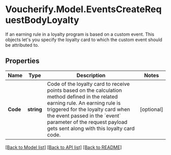 # Voucherify.Model.EventsCreateRequestBodyLoyalty
If an earning rule in a loyalty program is based on a custom event. This objects let's you specify the loyalty card to which the custom event should be attributed to.

## Properties

Name | Type | Description | Notes
------------ | ------------- | ------------- | -------------
**Code** | **string** | Code of the loyalty card to receive points based on the calculation method defined in the related earning rule. An earning rule is triggered for the loyalty card when the event passed in the &#x60;event&#x60; parameter of the request payload gets sent along with this loyalty card code. | [optional] 

[[Back to Model list]](../../README.md#documentation-for-models) [[Back to API list]](../../README.md#documentation-for-api-endpoints) [[Back to README]](../../README.md)

